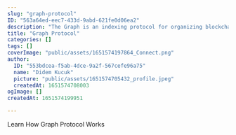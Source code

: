 ```yaml
---
slug: "graph-protocol"
ID: "563a64ed-eec7-433d-9abd-621fe0d06ea2"
description: "The Graph is an indexing protocol for organizing blockchain data and making it easily accessible with GraphQL."
title: "Graph Protocol"
categories: []
tags: []
coverImage: "public/assets/1651574197864_Connect.png"
author:
  ID: "553bdcea-f5ab-4dce-9a2f-567cefe96a75"
  name: "Didem Kucuk"
  picture: "public/assets/1651574705432_profile.jpeg"
  createdAt: 1651574708003
ogImage: []
createdAt: 1651574199951

---
```

Learn How Graph Protocol Works